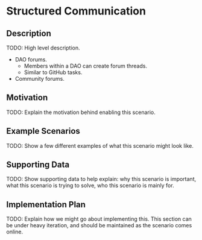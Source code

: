 # Structured Communication  
## Description  
TODO: High level description.  
* DAO forums.  
  * Members within a DAO can create forum threads.
  * Similar to GitHub tasks.  
* Community forums.  

## Motivation  
TODO: Explain the motivation behind enabling this scenario.  

## Example Scenarios  
TODO: Show a few different examples of what this scenario might look like.  

## Supporting Data  
TODO: Show supporting data to help explain: why this scenario is important, what this scenario is trying to solve, who this scenario is mainly for.  

## Implementation Plan  
TODO: Explain how we might go about implementing this. This section can be under heavy iteration, and should be maintained as the scenario comes online.  
